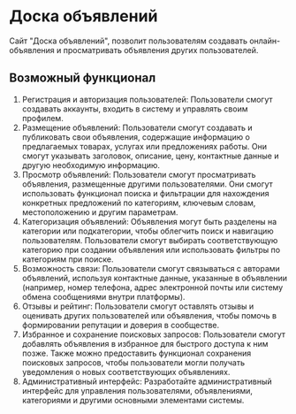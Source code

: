 # Доска объявлений

Сайт "Доска объявлений", позволит пользователям создавать онлайн-объявления и просматривать объявления других пользователей.

## Возможный функционал

1. Регистрация и авторизация пользователей: Пользователи смогут создавать аккаунты, входить в систему и управлять своим профилем.
2. Размещение объявлений: Пользователи смогут создавать и публиковать свои объявления, содержащие информацию о предлагаемых товарах, услугах или предложениях работы. Они смогут указывать заголовок, описание, цену, контактные данные и другую необходимую информацию.
3. Просмотр объявлений: Пользователи смогут просматривать объявления, размещенные другими пользователями. Они смогут использовать функционал поиска и фильтрации для нахождения конкретных предложений по категориям, ключевым словам, местоположению и другим параметрам.
4. Категоризация объявлений: Объявления могут быть разделены на категории или подкатегории, чтобы облегчить поиск и навигацию пользователям. Пользователи смогут выбирать соответствующую категорию при создании объявления или использовать фильтры по категориям при поиске.
5. Возможность связи: Пользователи смогут связываться с авторами объявлений, используя контактные данные, указанные в объявлении (например, номер телефона, адрес электронной почты или систему обмена сообщениями внутри платформы).
6. Отзывы и рейтинг: Пользователи смогут оставлять отзывы и оценивать других пользователей или объявления, чтобы помочь в формировании репутации и доверия в сообществе.
7. Избранное и сохранение поисковых запросов: Пользователи смогут добавлять объявления в избранное для быстрого доступа к ним позже. Также можно предоставить функционал сохранения поисковых запросов, чтобы пользователи могли получать уведомления о новых соответствующих объявлениях.
8. Административный интерфейс: Разработайте административный интерфейс для управления пользователями, объявлениями, категориями и другими основными элементами системы.
